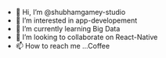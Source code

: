 - 👋 Hi, I’m @shubhamgamey-studio
- 👀 I’m interested in app-developement
- 🌱 I’m currently learning Big Data
- 💞️ I’m looking to collaborate on React-Native
- 📫 How to reach me ...Coffee

<!---
shubhamgamey-studio/shubhamgamey-studio is a ✨ special ✨ repository because its `README.md` (this file) appears on your GitHub profile.
You can click the Preview link to take a look at your changes.
--->
